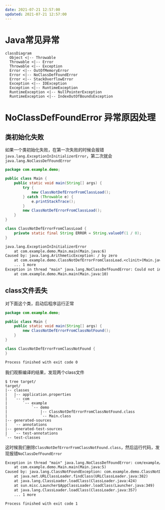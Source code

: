 ```yaml
---
date: 2021-07-21 12:57:00
updated: 2021-07-21 12:57:00
---
```




# Java常见异常

```mermaid
classDiagram
  Object <|-- Throwable
  Throwable <|-- Error
  Throwable <|-- Exception
  Error <|-- OutOfMemoryError
  Error <|-- NoClassDefFoundError
  Error <|-- StackOverflowError
  Exception <|-- IOException
  Exception <|-- RuntimeException
  RuntimeException <|-- NullPointerException
  RuntimeException <|-- IndexOutOfBoundsException
```



# NoClassDefFoundError 异常原因处理

<!-- more -->

## 类初始化失败

如果一个类初始化失败，在第一次失败的时候会报错`java.lang.ExceptionInInitializerError`，第二次就会`java.lang.NoClassDefFoundError`

```java
package com.example.demo;

public class Main {
    public static void main(String[] args) {
        try {
            new ClassNotDefErrorFromClassLoad();
        } catch (Throwable e) {
            e.printStackTrace();
        }
        new ClassNotDefErrorFromClassLoad();
    }
}

class ClassNotDefErrorFromClassLoad {
    private static final String ERROR = String.valueOf(1 / 0);
}
```

```txt
java.lang.ExceptionInInitializerError
	at com.example.demo.Main.main(Main.java:6)
Caused by: java.lang.ArithmeticException: / by zero
	at com.example.demo.ClassNotDefErrorFromClassLoad.<clinit>(Main.java:15)
	... 1 more
Exception in thread "main" java.lang.NoClassDefFoundError: Could not initialize class com.example.demo.ClassNotDefErrorFromClassLoad
	at com.example.demo.Main.main(Main.java:10)
```



## class文件丢失

对下面这个类，启动后程序运行正常

```java
package com.example.demo;

public class Main {
    public static void main(String[] args) {
        new ClassNotDefErrorFromClassNotFound();
    }
}

class ClassNotDefErrorFromClassNotFound {
}

```

```txt
Process finished with exit code 0
```

我们观察编译的结果，发现两个class文件

```shell
$ tree target/
target/
|-- classes
|   |-- application.properties
|   `-- com
|       `-- example
|           `-- demo
|               |-- ClassNotDefErrorFromClassNotFound.class
|               `-- Main.class
|-- generated-sources
|   `-- annotations
|-- generated-test-sources
|   `-- test-annotations
`-- test-classes
```



这时候我们删除`ClassNotDefErrorFromClassNotFound.class`，然后运行代码，发现报错`NoClassDefFoundError`

```txt
Exception in thread "main" java.lang.NoClassDefFoundError: com/example/demo/ClassNotDefErrorFromClassNotFound
	at com.example.demo.Main.main(Main.java:5)
Caused by: java.lang.ClassNotFoundException: com.example.demo.ClassNotDefErrorFromClassNotFound
	at java.net.URLClassLoader.findClass(URLClassLoader.java:382)
	at java.lang.ClassLoader.loadClass(ClassLoader.java:424)
	at sun.misc.Launcher$AppClassLoader.loadClass(Launcher.java:349)
	at java.lang.ClassLoader.loadClass(ClassLoader.java:357)
	... 1 more

Process finished with exit code 1
```




